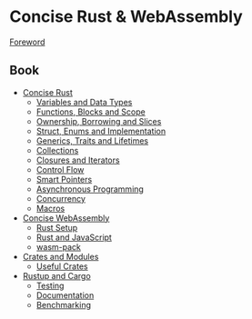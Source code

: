# Concise Rust & WebAssembly

[Foreword](ch00-01-foreword.md)

## Book

- [Concise Rust](ch01-00-rust-history.md)
  - [Variables and Data Types](ch01-01-variables-data-types.md)
  - [Functions, Blocks and Scope](ch01-02-functions-block-scope.md)
  - [Ownership, Borrowing and Slices](ch01-03-ownership-borrowing-slices.md)
  - [Struct, Enums and Implementation](ch01-04-structs-enums-implementation.md)
  - [Generics, Traits and Lifetimes](ch01-05-generics-traits-lifetimes.md)
  - [Collections](ch01-06-collections.md)
  - [Closures and Iterators](ch01-07-closures-iterators.md)
  - [Control Flow](ch01-08-control-flow.md)
  - [Smart Pointers]()
  - [Asynchronous Programming]()
  - [Concurrency](ch01-xx-concurrency.md)
  - [Macros]()
- [Concise WebAssembly](ch02-00-wasm-history.md)
  - [Rust Setup](ch02-xx-wasm-rust-setup.md)
  - [Rust and JavaScript](ch02-xx-rust-javascript.md)
  - [wasm-pack]()
- [Crates and Modules](ch03-00-crates-modules.md)
  - [Useful Crates](ch03-xx-useful-crates.md)
- [Rustup and Cargo](ch04-xx-ecosysten-rustup-cargo.md)
  - [Testing]()
  - [Documentation]()
  - [Benchmarking]()
